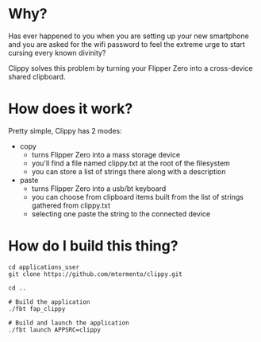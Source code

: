 # Why?
Has ever happened to you when you are setting up your new smartphone and you are asked for the wifi password to feel the extreme urge to start cursing every known divinity? 

Clippy solves this problem by turning your Flipper Zero into a cross-device shared clipboard.

# How does it work?
Pretty simple, Clippy has 2 modes:
- copy
  - turns Flipper Zero into a mass storage device
  - you'll find a file named clippy.txt at the root of the filesystem
  - you can store a list of strings there along with a description
- paste
  - turns Flipper Zero into a usb/bt keyboard
  - you can choose from clipboard items built from the list of strings gathered from clippy.txt
  - selecting one paste the string to the connected device

# How do I build this thing?
```shell
cd applications_user
git clone https://github.com/mtormento/clippy.git

cd ..

# Build the application
./fbt fap_clippy

# Build and launch the application
./fbt launch APPSRC=clippy
```
